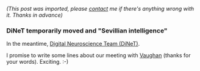 *(This post was imported, please [contact](/#/contact) me if there's anything wrong with it. Thanks in advance)*

<div class="entry-body">
<h3>DiNeT temporarily moved and "Sevillian intelligence"</h3>
<p>
	In the meantime, <a href="/DiNeT/">Digital Neuroscience Team (DiNeT)</a>.
</p>
<p>
	I promise to write some lines about our meeting with <a href="http://www.mindhacks.com/blog/2006/09/sevillian_intelligen.html">Vaughan</a> (thanks for your words). Exciting. :-)
</p>
</div>
